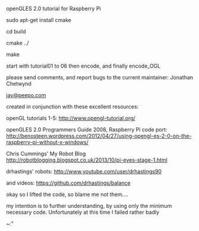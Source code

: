openGLES 2.0 tutorial for Raspberry Pi

sudo apt-get install cmake

cd build

cmake ../

make

start with tutorial01 to 06 then encode, and finally encode_OGL

please send comments, and report bugs to the current maintainer: Jonathan Chetwynd

jay@peepo.com

created in conjunction with these excellent resources:

openGL tutorials 1-5: http://www.opengl-tutorial.org/

openGLES 2.0 Programmers Guide 2008, Raspberry Pi code port: http://benosteen.wordpress.com/2012/04/27/using-opengl-es-2-0-on-the-raspberry-pi-without-x-windows/

Chris Cummings' My Robot Blog http://robotblogging.blogspot.co.uk/2013/10/pi-eyes-stage-1.html

drhastings' robots: http://www.youtube.com/user/drhastings90

and videos: https://github.com/drhastings/balance

okay so I lifted the code, so blame me not them....

my intention is to further understanding, by using only the minimum necessary code. Unfortunately at this time I failed rather badly

~:"
